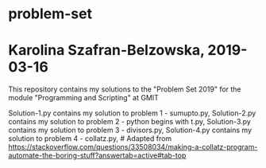 # problem-set
# Karolina Szafran-Belzowska, 2019-03-16

This repository contains my solutions to the "Problem Set 2019" for the module "Programming and Scripting" at GMIT

Solution-1.py contains my solution to problem 1 - sumupto.py,
Solution-2.py contains my solution to problem 2 - python begins with t.py,
Solution-3.py contains my solution to problem 3 - divisors.py,
Solution-4.py contains my solution to problem 4 - collatz.py, # Adapted from https://stackoverflow.com/questions/33508034/making-a-collatz-program-automate-the-boring-stuff?answertab=active#tab-top
